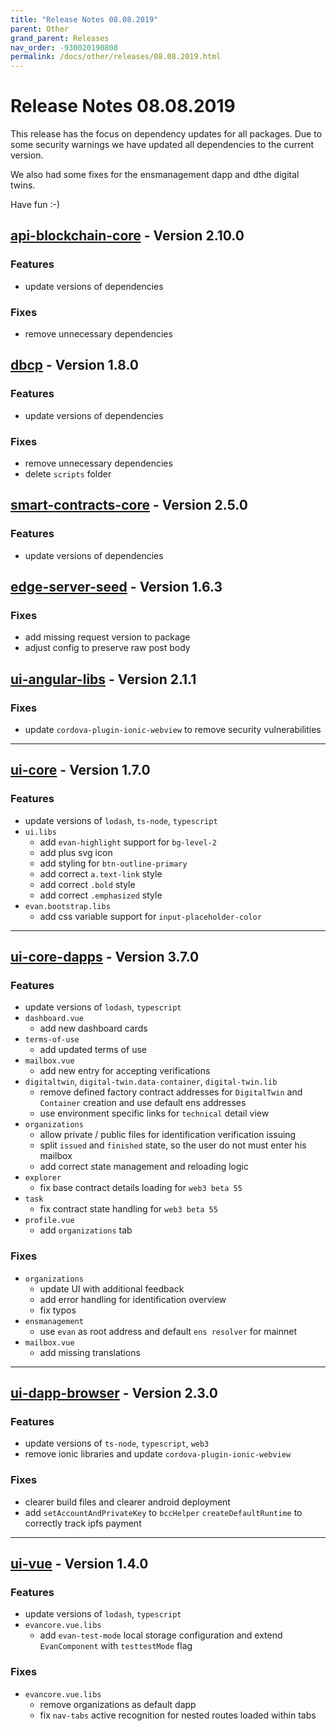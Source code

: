 ```yaml
---
title: "Release Notes 08.08.2019"
parent: Other
grand_parent: Releases
nav_order: -930020190808
permalink: /docs/other/releases/08.08.2019.html
---
```


# Release Notes 08.08.2019

This release has the focus on dependency updates for all packages. Due to some security warnings we have updated all dependencies to the current version.

We also had some fixes for the ensmanagement dapp and dthe digital twins.

Have fun :-)


## [api-blockchain-core](https://github.com/evannetwork/api-blockchain-core) - Version 2.10.0
### Features
- update versions of dependencies

### Fixes
- remove unnecessary dependencies


## [dbcp](https://github.com/evannetwork/dbcp) - Version 1.8.0
### Features
- update versions of dependencies

### Fixes
- remove unnecessary dependencies
- delete `scripts` folder


## [smart-contracts-core](https://github.com/evannetwork/smart-contracts-core) - Version 2.5.0
### Features
- update versions of dependencies


## [edge-server-seed](https://github.com/evannetwork/edge-server-seed) - Version 1.6.3
### Fixes
- add missing request version to package
- adjust config to preserve raw post body


## [ui-angular-libs](https://github.com/evannetwork/ui-angular-libs) - Version 2.1.1
### Fixes
- update `cordova-plugin-ionic-webview` to remove security vulnerabilities

-------------

## [ui-core](https://github.com/evannetwork/ui-core) - Version 1.7.0
### Features
- update versions of `lodash`, `ts-node`, `typescript`
- `ui.libs`
  - add `evan-highlight` support for `bg-level-2`
  - add plus svg icon
  - add styling for `btn-outline-primary`
  - add correct `a.text-link` style
  - add correct `.bold` style
  - add correct `.emphasized` style
- `evan.bootstrap.libs`
  - add css variable support for `input-placeholder-color`

-------------

## [ui-core-dapps](https://github.com/evannetwork/ui-core-dapps) - Version 3.7.0
### Features
- update versions of `lodash`, `typescript`
- `dashboard.vue`
  - add new dashboard cards
- `terms-of-use`
  - add updated terms of use
- `mailbox.vue`
  - add new entry for accepting verifications
- `digitaltwin`, `digital-twin.data-container`, `digital-twin.lib`
  - remove defined factory contract addresses for `DigitalTwin` and `Container` creation and use default ens addresses
  - use environment specific links for `technical` detail view
- `organizations`
  - allow private / public files for identification verification issuing
  - split `issued` and `finished` state, so the user do not must enter his mailbox
  - add correct state management and reloading logic
- `explorer`
  - fix base contract details loading for `web3 beta 55`
- `task`
  - fix contract state handling for `web3 beta 55`
- `profile.vue`
  - add `organizations` tab

### Fixes
- `organizations`
  - update UI with additional feedback
  - add error handling for identification overview
  - fix typos
- `ensmanagement`
  - use `evan` as root address and default `ens resolver` for mainnet
- `mailbox.vue`
  - add missing translations

-------------

## [ui-dapp-browser](https://github.com/evannetwork/ui-dapp-browser) - Version 2.3.0
### Features
- update versions of `ts-node`, `typescript`, `web3`
- remove ionic libraries and update `cordova-plugin-ionic-webview`

### Fixes
- clearer build files and clearer android deployment
- add `setAccountAndPrivateKey` to `bccHelper` `createDefaultRuntime` to correctly track ipfs payment

-------------

## [ui-vue](https://github.com/evannetwork/ui-vue) - Version 1.4.0
### Features
- update versions of `lodash`, `typescript`
- `evancore.vue.libs`
  - add `evan-test-mode` local storage configuration and extend `EvanComponent` with `testtestMode` flag

### Fixes
- `evancore.vue.libs`
  - remove organizations as default dapp
  - fix `nav-tabs` active recognition for nested routes loaded within tabs
